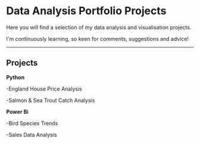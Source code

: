 # Data Analysis Portfolio Projects

Here you will find a selection of my data analysis and visualisation projects.

I'm continuously learning, so keen for comments, suggestions and advice!
<hr>

## Projects

**Python**

  -England House Price Analysis

  -Salmon & Sea Trout Catch Analysis

**Power Bi**

  -Bird Species Trends

  -Sales Data Analysis
